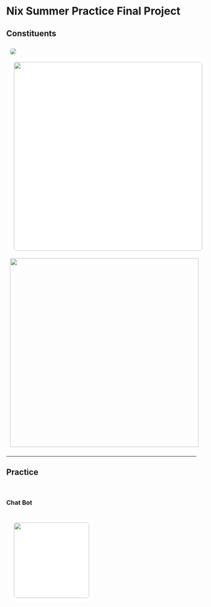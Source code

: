 <h1>Nix Summer Practice Final Project</h1>
<h2>Сonstituents</h2>
<img src="https://roi4cio.com/fileadmin/user_upload/NIX_Solutions.png" style="border-radius:15px; padding:10px;">
<br>
<img src="https://upload.wikimedia.org/wikipedia/commons/thumb/d/d4/Kotlin_logo.svg/2560px-Kotlin_logo.svg.png" width="500px" style="padding:10px; margin-left:10px; background:white; border-radius:15px;">
<br>
<img src="https://upload.wikimedia.org/wikipedia/commons/thumb/9/92/Android_Studio_Trademark.svg/1280px-Android_Studio_Trademark.svg.png" width="500px" style="padding:10px;">
<br>
<hr>
<h2>Practice</h2>
<br>
<h3>Chat Bot</h3>
<br>
<img src="https://github.com/ArtemYo8283/ArtemYo8283/blob/a3cb83e92dfdcbddeae78e65fccc0998fce2c5d3/Images/App.jpg" width="200px" style="padding:10px; margin-left:10px; background:white; border-radius:15px;">
